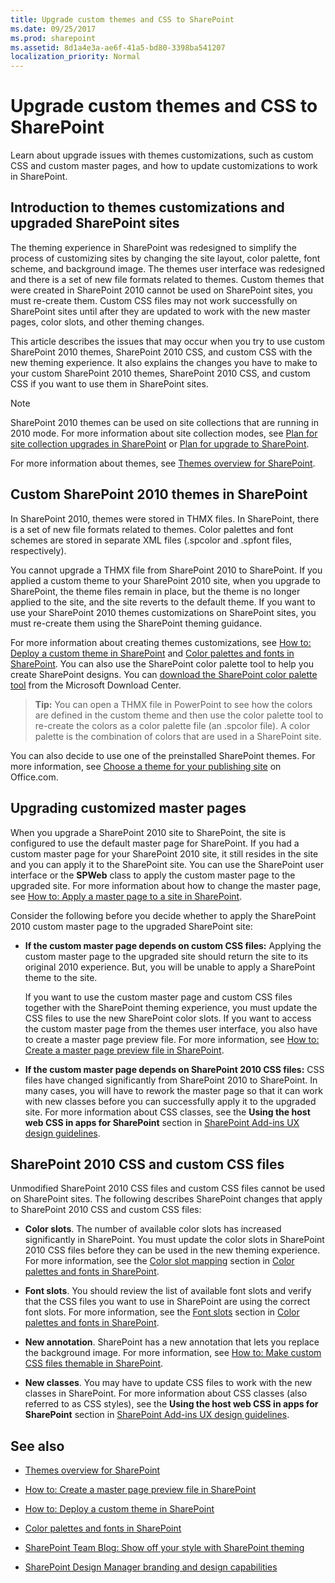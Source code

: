 ```yaml
---
title: Upgrade custom themes and CSS to SharePoint
ms.date: 09/25/2017
ms.prod: sharepoint
ms.assetid: 8d1a4e3a-ae6f-41a5-bd80-3398ba541207
localization_priority: Normal
---
```



# Upgrade custom themes and CSS to SharePoint
Learn about upgrade issues with themes customizations, such as custom CSS and custom master pages, and how to update customizations to work in SharePoint.
## Introduction to themes customizations and upgraded SharePoint sites
<a name="Intro"> </a>

The theming experience in SharePoint was redesigned to simplify the process of customizing sites by changing the site layout, color palette, font scheme, and background image. The themes user interface was redesigned and there is a set of new file formats related to themes. Custom themes that were created in SharePoint 2010 cannot be used on SharePoint sites, you must re-create them. Custom CSS files may not work successfully on SharePoint sites until after they are updated to work with the new master pages, color slots, and other theming changes.
  
    
    
This article describes the issues that may occur when you try to use custom SharePoint 2010 themes, SharePoint 2010 CSS, and custom CSS with the new theming experience. It also explains the changes you have to make to your custom SharePoint 2010 themes, SharePoint 2010 CSS, and custom CSS if you want to use them in SharePoint sites.
  
> [!NOTE] 
> SharePoint 2010 themes can be used on site collections that are running in 2010 mode. For more information about site collection modes, see  [Plan for site collection upgrades in SharePoint](http://technet.microsoft.com/en-us/library/ff191199.aspx) or [Plan for upgrade to SharePoint](https://technet.microsoft.com/en-us/library/cc303429.aspx). 
  
    
    

For more information about themes, see  [Themes overview for SharePoint](themes-overview-for-sharepoint.md).
  
    
    

## Custom SharePoint 2010 themes in SharePoint
<a name="themes"> </a>

In SharePoint 2010, themes were stored in THMX files. In SharePoint, there is a set of new file formats related to themes. Color palettes and font schemes are stored in separate XML files (.spcolor and .spfont files, respectively). 
  
    
    
You cannot upgrade a THMX file from SharePoint 2010 to SharePoint. If you applied a custom theme to your SharePoint 2010 site, when you upgrade to SharePoint, the theme files remain in place, but the theme is no longer applied to the site, and the site reverts to the default theme. If you want to use your SharePoint 2010 themes customizations on SharePoint sites, you must re-create them using the SharePoint theming guidance.
  
    
    
For more information about creating themes customizations, see  [How to: Deploy a custom theme in SharePoint](how-to-deploy-a-custom-theme-in-sharepoint.md) and [Color palettes and fonts in SharePoint](color-palettes-and-fonts-in-sharepoint.md). You can also use the SharePoint color palette tool to help you create SharePoint designs. You can  [ download the SharePoint color palette tool](http://www.microsoft.com/en-us/download/details.aspx?id=38182) from the Microsoft Download Center.
  
    
    

> **Tip:**
> You can open a THMX file in PowerPoint to see how the colors are defined in the custom theme and then use the color palette tool to re-create the colors as a color palette file (an .spcolor file). A color palette is the combination of colors that are used in a SharePoint site. 
  
    
    

You can also decide to use one of the preinstalled SharePoint themes. For more information, see  [Choose a theme for your publishing site](http://office.microsoft.com/en-us/office365-sharepoint-online-enterprise-help/choose-a-theme-for-your-publishing-site-HA102891580.aspx?CTT=1) on Office.com.
  
    
    

## Upgrading customized master pages
<a name="MasterPages"> </a>

When you upgrade a SharePoint 2010 site to SharePoint, the site is configured to use the default master page for SharePoint. If you had a custom master page for your SharePoint 2010 site, it still resides in the site and you can apply it to the SharePoint site. You can use the SharePoint user interface or the **SPWeb** class to apply the custom master page to the upgraded site. For more information about how to change the master page, see [How to: Apply a master page to a site in SharePoint](how-to-apply-a-master-page-to-a-site-in-sharepoint.md).
  
    
    
Consider the following before you decide whether to apply the SharePoint 2010 custom master page to the upgraded SharePoint site:
  
    
    

- **If the custom master page depends on custom CSS files:** Applying the custom master page to the upgraded site should return the site to its original 2010 experience. But, you will be unable to apply a SharePoint theme to the site.
    
    If you want to use the custom master page and custom CSS files together with the SharePoint theming experience, you must update the CSS files to use the new SharePoint color slots. If you want to access the custom master page from the themes user interface, you also have to create a master page preview file. For more information, see  [How to: Create a master page preview file in SharePoint](how-to-create-a-master-page-preview-file-in-sharepoint.md).
    
  
- **If the custom master page depends on SharePoint 2010 CSS files:** CSS files have changed significantly from SharePoint 2010 to SharePoint. In many cases, you will have to rework the master page so that it can work with new classes before you can successfully apply it to the upgraded site. For more information about CSS classes, see the **Using the host web CSS in apps for SharePoint** section in [SharePoint Add-ins UX design guidelines](http://msdn.microsoft.com/library/a4a8f53c-27d7-43dc-b6db-aa7b1f1c7d45%28Office.15%29.aspx).
    
  

## SharePoint 2010 CSS and custom CSS files
<a name="CSS"> </a>

Unmodified SharePoint 2010 CSS files and custom CSS files cannot be used on SharePoint sites. The following describes SharePoint changes that apply to SharePoint 2010 CSS and custom CSS files:
  
    
    

- **Color slots**. The number of available color slots has increased significantly in SharePoint. You must update the color slots in SharePoint 2010 CSS files before they can be used in the new theming experience. For more information, see the  [Color slot mapping](color-palettes-and-fonts-in-sharepoint.md#colorSlots) section in [Color palettes and fonts in SharePoint](color-palettes-and-fonts-in-sharepoint.md).
    
  
- **Font slots**. You should review the list of available font slots and verify that the CSS files you want to use in SharePoint are using the correct font slots. For more information, see the  [Font slots](color-palettes-and-fonts-in-sharepoint.md#fontSlot) section in [Color palettes and fonts in SharePoint](color-palettes-and-fonts-in-sharepoint.md).
    
  
- **New annotation**. SharePoint has a new annotation that lets you replace the background image. For more information, see  [How to: Make custom CSS files themable in SharePoint](how-to-make-custom-css-files-themable-in-sharepoint.md).
    
  
- **New classes**. You may have to update CSS files to work with the new classes in SharePoint. For more information about CSS classes (also referred to as CSS styles), see the **Using the host web CSS in apps for SharePoint** section in [SharePoint Add-ins UX design guidelines](http://msdn.microsoft.com/library/a4a8f53c-27d7-43dc-b6db-aa7b1f1c7d45%28Office.15%29.aspx).
    
  

## See also
<a name="addresources"> </a>


-  [Themes overview for SharePoint](themes-overview-for-sharepoint.md)
    
  
-  [How to: Create a master page preview file in SharePoint](how-to-create-a-master-page-preview-file-in-sharepoint.md)
    
  
-  [How to: Deploy a custom theme in SharePoint](how-to-deploy-a-custom-theme-in-sharepoint.md)
    
  
-  [Color palettes and fonts in SharePoint](color-palettes-and-fonts-in-sharepoint.md)
    
  
-  [SharePoint Team Blog: Show off your style with SharePoint theming](http://blogs.office.com/b/sharepoint/archive/2012/10/29/show-off-your-style-with-sharepoint-theming.aspx)
    
  
-  [SharePoint Design Manager branding and design capabilities](sharepoint-design-manager-branding-and-design-capabilities.md)
    
  

